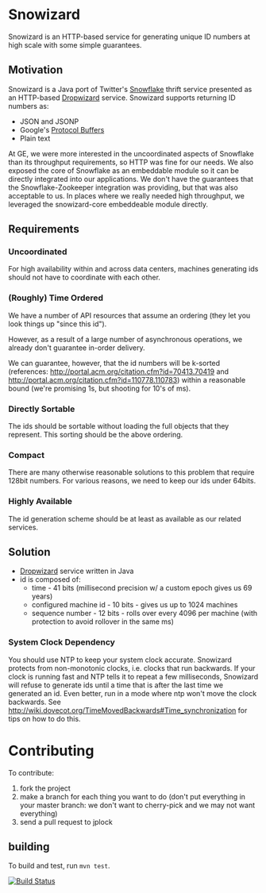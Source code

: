# Snowizard

Snowizard is an HTTP-based service for generating unique ID numbers at high scale with some simple guarantees.

## Motivation

Snowizard is a Java port of Twitter's [Snowflake](https://github.com/twitter/snowflake) thrift service presented as an HTTP-based [Dropwizard](http://dropwizard.codahale.com/) service. Snowizard supports returning ID numbers as:

* JSON and JSONP
* Google's [Protocol Buffers](https://code.google.com/p/protobuf/)
* Plain text

At GE, we were more interested in the uncoordinated aspects of Snowflake than its throughput requirements, so HTTP was fine for our needs. We also exposed the core of Snowflake as an embeddable module so it can be directly integrated into our applications. We don't have the guarantees that the Snowflake-Zookeeper integration was providing, but that was also acceptable to us. In places where we really needed high throughput, we leveraged the snowizard-core embeddeable module directly.

## Requirements

### Uncoordinated

For high availability within and across data centers, machines generating ids should not have to coordinate with each other.

### (Roughly) Time Ordered

We have a number of API resources that assume an ordering (they let you look things up "since this id").

However, as a result of a large number of asynchronous operations, we already don't guarantee in-order delivery.

We can guarantee, however, that the id numbers will be k-sorted (references: http://portal.acm.org/citation.cfm?id=70413.70419 and http://portal.acm.org/citation.cfm?id=110778.110783) within a reasonable bound (we're promising 1s, but shooting for 10's of ms).

### Directly Sortable

The ids should be sortable without loading the full objects that they represent. This sorting should be the above ordering.

### Compact

There are many otherwise reasonable solutions to this problem that require 128bit numbers. For various reasons, we need to keep our ids under 64bits.

### Highly Available

The id generation scheme should be at least as available as our related services.

## Solution
* [Dropwizard](http://dropwizard.codahale.com/) service written in Java
* id is composed of:
  * time - 41 bits (millisecond precision w/ a custom epoch gives us 69 years)
  * configured machine id - 10 bits - gives us up to 1024 machines
  * sequence number - 12 bits - rolls over every 4096 per machine (with protection to avoid rollover in the same ms)

### System Clock Dependency

You should use NTP to keep your system clock accurate. Snowizard protects from non-monotonic clocks, i.e. clocks that run backwards. If your clock is running fast and NTP tells it to repeat a few milliseconds, Snowizard will refuse to generate ids until a time that is after the last time we generated an id. Even better, run in a mode where ntp won't move the clock backwards. See http://wiki.dovecot.org/TimeMovedBackwards#Time_synchronization for tips on how to do this.

# Contributing

To contribute:

1. fork the project
2. make a branch for each thing you want to do (don't put everything in your master branch: we don't want to cherry-pick and we may not want everything)
3. send a pull request to jplock

## building

To build and test, run `mvn test`.

[![Build Status](https://travis-ci.org/GeneralElectric/snowizard.png)](https://travis-ci.org/GeneralElectric/snowizard)

